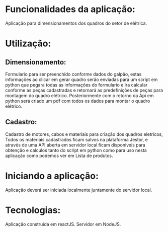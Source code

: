 # Funcionalidades da aplicação:
Aplicação para dimensionamentos dos quadros do setor de elétrica. 

# Utilização:
## Dimensionamento:  
Formulario para ser preenchido conforme dados do galpão, estas informações ao clicar em gerar quadro serão enviadas para um script em python que pegara todas as informações do formulario e ira calcular conforme as peças cadastradas e retornará as predefinições de peças para montagem do quadro elétrico. Posteriormente com o retorno da Api em python será criado um pdf com todos os dados para montar o quadro elétrico.

## Cadastro: 
Cadastro de motores, cabos e materiais para criação dos quadros eletricos, Todos os materiais cadastrados ficam salvos na plataforma Jestor, e através de uma API aberta em servidor local ficam disponiveis para obtenção e calculos tanto do script em python como para uso nesta aplicação como podemos ver em Lista de produtos.

# Iniciando a aplicação:
Aplicação deverá ser iniciada localmente juntamente do servidor local.

# Tecnologias: 
Aplicação construida em reactJS. Servidor em NodeJS.

